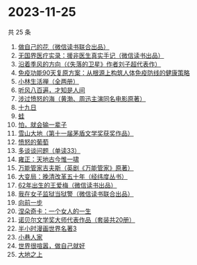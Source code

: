 # 2023-11-25

共 25 条

<!-- BEGIN WEREAD -->
<!-- 最后更新时间 2023-11-25 07:04:08 +0800 -->
1. [做自己的花（微信读书联合出品）](https://weread.qq.com/web/bookDetail/6d532fa0813ab8562g019bca)
1. [无国界医疗实录：援非医生真实手记（微信读书出品）](https://weread.qq.com/web/bookDetail/ad332060813ab8565g0142f3)
1. [沿着季风的方向（《失落的卫星》作者刘子超代表作）](https://weread.qq.com/web/bookDetail/77d32fc0813ab8531g0142a3)
1. [免疫功能90天复原方案：从根源上构筑人体免疫防线的健康策略](https://weread.qq.com/web/bookDetail/69632030813ab856ag01554c)
1. [小林生活禅（全两册）](https://weread.qq.com/web/bookDetail/25d32400813ab705dg0163e9)
1. [听风八百遍，才知是人间](https://weread.qq.com/web/bookDetail/848325a0813ab849ag010245)
1. [涉过愤怒的海（黄渤、周迅主演同名电影原著）](https://weread.qq.com/web/bookDetail/2be327e0813ab850dg016536)
1. [十九日](https://weread.qq.com/web/bookDetail/42b328e0813ab82c3g018943)
1. [蛙](https://weread.qq.com/web/bookDetail/f5432d3071935f5df546a42)
1. [怕，就会输一辈子](https://weread.qq.com/web/bookDetail/57b32bf05e21ec57ba20d9e)
1. [雪山大地（第十一届茅盾文学奖获奖作品）](https://weread.qq.com/web/bookDetail/9e3327e0813ab80d3g018411)
1. [愤怒的葡萄](https://weread.qq.com/web/bookDetail/7e232bf071bc29a37e28a0a)
1. [多谈谈问题（单读33）](https://weread.qq.com/web/bookDetail/9b332c40813ab8006g011b92)
1. [雍正：天地古今惟一啸](https://weread.qq.com/web/bookDetail/bd7329e0813ab84c5g0169de)
1. [万能管家吉夫斯（英剧《万能管家》原著）](https://weread.qq.com/web/bookDetail/ae232bf071645e91ae26401)
1. [大变局：晚清改革五十年（经纬度丛书）](https://weread.qq.com/web/bookDetail/93332c50813ab84d4g011d3f)
1. [62年出生的王爱梅（微信读书出品）](https://weread.qq.com/web/bookDetail/44132d70813ab8504g010df2)
1. [我在女子监狱当狱警（微信读书联合出品）](https://weread.qq.com/web/bookDetail/a6832ec0813ab84c3g0110fe)
1. [向前一步](https://weread.qq.com/web/bookDetail/cf232c50597c67cf2a90ba3)
1. [涅朵奇卡：一个女人的一生](https://weread.qq.com/web/bookDetail/dd432c10813ab8252g015dd3)
1. [诺贝尔文学奖大师代表作品（套装共20册）](https://weread.qq.com/web/bookDetail/73b32570716b19c173b173b)
1. [半小时漫画世界名著3](https://weread.qq.com/web/bookDetail/d4a32840813ab777dg011f08)
1. [小巷人家](https://weread.qq.com/web/bookDetail/41532d00813ab79b6g010ac3)
1. [世界很喧嚣，做自己就好](https://weread.qq.com/web/bookDetail/27632660813ab79a8g016c04)
1. [大地之上](https://weread.qq.com/web/bookDetail/3c832390813ab7f8ag012970)
<!-- END WEREAD -->